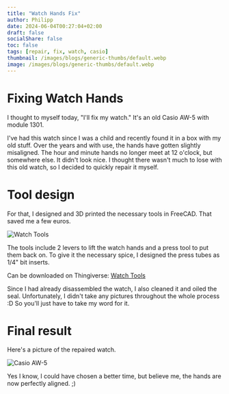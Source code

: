```yaml
---
title: "Watch Hands Fix"
author: Philipp
date: 2024-06-04T00:27:04+02:00
draft: false
socialShare: false
toc: false
tags: [repair, fix, watch, casio]
thumbnail: /images/blogs/generic-thumbs/default.webp
image: /images/blogs/generic-thumbs/default.webp
---
```


# Fixing Watch Hands

I thought to myself today, "I'll fix my watch." It's an old Casio AW-5 with module 1301.

I've had this watch since I was a child and recently found it in a box with my old stuff.
Over the years and with use, the hands have gotten slightly misaligned. The hour and minute hands no longer meet at 12 o'clock, but somewhere else. It didn't look nice.
I thought there wasn't much to lose with this old watch, so I decided to quickly repair it myself.

# Tool design

For that, I designed and 3D printed the necessary tools in FreeCAD. That saved me a few euros.

![Watch Tools](/blogs/repairs/watch/watch-tools.webp)

The tools include 2 levers to lift the watch hands and a press tool to put them back on.
To give it the necessary spice, I designed the press tubes as 1/4" bit inserts.

Can be downloaded on Thingiverse: [Watch Tools](https://www.thingiverse.com/thing:6649535)

Since I had already disassembled the watch, I also cleaned it and oiled the seal.
Unfortunately, I didn't take any pictures throughout the whole process :D So you'll just have to take my word for it.

# Final result

Here's a picture of the repaired watch.

![Casio AW-5](/blogs/repairs/watch/casio-aw-5.webp)

Yes I know, I could have chosen a better time, but believe me, the hands are now perfectly aligned. ;)